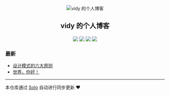 <p align="center"><img alt="vidy 的个人博客" src="https://static.b3log.org/images/brand/solo-32.png"></p><h2 align="center">
vidy 的个人博客
</h2>

<h4 align="center"></h4>
<p align="center"><a title="vidy 的个人博客" target="_blank" href="https://github.com/vidys/solo-blog"><img src="https://img.shields.io/github/last-commit/vidys/solo-blog.svg?style=flat-square&color=FF9900"></a>
<a title="GitHub repo size in bytes" target="_blank" href="https://github.com/vidys/solo-blog"><img src="https://img.shields.io/github/repo-size/vidys/solo-blog.svg?style=flat-square"></a>
<a title="Solo Version" target="_blank" href="https://github.com/b3log/solo/releases"><img src="https://img.shields.io/badge/solo-3.6.0-f1e05a.svg?style=flat-square&color=blueviolet"></a>
<a title="Hits" target="_blank" href="https://github.com/b3log/hits"><img src="https://hits.b3log.org/vidys/solo-blog.svg"></a></p>

### 最新

* [设计模式的六大原则](http://vidyheihei.xyz/articles/2019/05/07/1557217914895.html)
* [世界，你好！](http://vidyheihei.xyz/hello-solo)



---

本仓库通过 [Solo](https://github.com/b3log/solo) 自动进行同步更新 ❤️ 